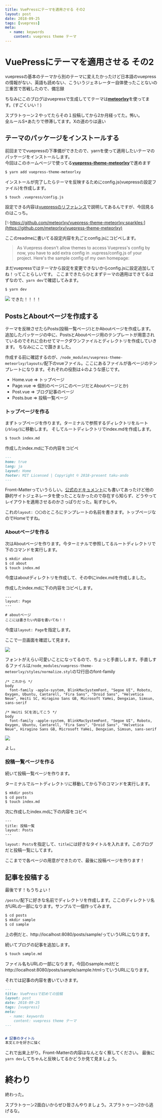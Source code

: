 ```yaml
---
title: VuePressにテーマを適用させる その2
layout: post
date: 2018-09-25
tags: [vuepress]
meta:
  - name: keywords
    content: vuepress theme テーマ
---
```


# VuePressにテーマを適用させる その2

vuepressの基本のテーマから別のテーマに変えたかったけど日本語のvuepressの情報がない、英語も読めない、こういうジェネレーター自体使ったことないの三重苦で苦戦したので、備忘録

ちなみにこのブログはvuepressで生成しててテーマは[**meteorlxy**](https://github.com/meteorlxy/vuepress-theme-meteorlxy)を使ってます。(すごくいい！)

スプラトゥーン２やってたらその１投稿してから2か月経ってた。怖い。  
全ルールS+あたりで停滞してます。Xの道のりは遠い

## テーマのパッケージをインストールする

前回まででvuepressの下準備ができたので、yarnを使って適用したいテーマのパッケージをインストールします。  
今回はこのホームページで使ってる[**vuepress-theme-meteorlxy**](https://github.com/meteorlxy/vuepress-theme-meteorlxy)で進めます

```bash
$ yarn add vuepress-theme-meteorlxy
```

インストールが完了したらテーマを反映するためにconfig.js(vuepressの設定ファイル)を作成します。

```bash
$ touch .vuepress/config.js
```

設定できる内容は[vuepressのリファレンス](https://vuepress.vuejs.org/config/#basic-config)で説明してあるんですが、今回見るのはこっち。  

[:sparkles:https://github.com/meteorlxy/vuepress-theme-meteorlxy:sparkles:](https://github.com/meteorlxy/vuepress-theme-meteorlxy)

ここのreadmeに書いてる設定内容を丸ごとconfig.jsにコピペします。

> As Vuepress doesn't allow themes to access Vuepress's config by now, you have to add extra config in .vupress/config.js of your project.
> Here's the sample config of my own homepage:

まだvuepressではテーマから設定を変更できないからconfig.jsに設定追加してね！ってことらしいです。
ここまできたらひとまずテーマの適用はできてるはずなので、`yarn dev`で確認してみます。

```bash
$ yarn dev
```

<img src="/assets/img/localhost_8082_.png">
できた！！！！


## PostsとAboutページを作成する

テーマを反映させたらPosts(投稿一覧ページ)とかAboutページを作成します。  
追加したパッケージの中に、PostsとAboutページ用のテンプレートが用意されているのでそれに合わせてマークダウンファイルとディレクトリを作成していきます。
ちなみにここで躓きました。

作成する前に確認するのが、`/node_modules/vuepress-theme-meteorlxy/layouts/`配下のvueファイル。ここにあるファイルが各ページのテンプレートになります。それぞれの役割は↓のような感じです。

+ Home.vue   =>   トップページ
+ Page.vue   =>   個別のページ(このページだとAboutページとか)
+ Post.vue   =>   ブログ記事のページ
+ Posts.bue  =>   投稿一覧ページ


### トップページを作る

まずトップページを作ります。ターミナルで参照するディレクトリをルート(`/blog/`)に移動します。
そしてルートディレクトリでindex.mdを作成します。

```bash
$ touch index.md
```

作成したindex.mdに下の内容をコピペ
```md
---
home: true
lang: ja
layout: Home
footer: MIT Licensed | Copyright © 2018-present taku-ando
---

```

Fromt-Matterっていうらしい。[公式のドキュメント](https://vuepress.vuejs.org/default-theme-config/#custom-page-class)にも書いてあったけど他の静的サイトジェネレータを使ったことなかったので存在すら知らず、どうやってレイアウトを適用させるのかさっぱりだった。恥ずかしや。

これの`layout: 〇〇`のところにテンプレートの名前を書きます。トップページなのでHomeですね。

### Aboutページを作る

次はAboutページを作ります。今ターミナルで参照してるルートディレクトリで下のコマンドを実行します。

```bash
$ mkdir about
$ cd about
$ touch index.md
```

今度はaboutディレクトリを作成して、その中にindex.mdを作成しました。

作成したindex.mdに下の内容をコピペします。

```
---
layout: Page
---

# aboutページ
ここには書きたい内容を書いてね！！
```

今度は`layout: Page`を指定します。

ここで一旦画面を確認して見ます。

<img src="/assets/img/localhost_8080_about_.png">

フォントがえらい可愛いことになってるので、ちょっと手直しします。手直しするファイルは`/node_modules/vuepress-theme-meteorlxy/styles/normalize.styl`の12行目のfont-family

```styl
/* これから */
body
  font-family -apple-system, BlinkMacSystemFont, "Segoe UI", Roboto, Oxygen, Ubuntu, Cantarell, "Fira Sans", "Droid Sans", "Helvetica Neue", Heiti SC, Hiragino Sans GB, Microsoft YaHei, Dengxian, Simsun, sans-serif

/* Heiti SCを消してこう */
body
  font-family -apple-system, BlinkMacSystemFont, "Segoe UI", Roboto, Oxygen, Ubuntu, Cantarell, "Fira Sans", "Droid Sans", "Helvetica Neue", Hiragino Sans GB, Microsoft YaHei, Dengxian, Simsun, sans-serif

```

<img src="/assets/img/screenshot_01.png">

よし。

### 投稿一覧ページを作る

続いて投稿一覧ページを作ります。

ターミナルでルートディレクトリに移動してから下のコマンドを実行します。

```bash
$ mkdir posts
$ cd posts
$ touch index.md
```

次に作成したindex.mdに下の内容をコピペ
```
---
title: 投稿一覧
layout: Posts
---
```

`layout: Posts`を指定して、`title`には好きなタイトルを入れます。このブログだと投稿一覧にしてます。

ここまでで各ページの用意ができたので、最後に投稿ページを作ります！


## 記事を投稿する

最後です！もうちょい！

`/posts/`配下に好きな名前でディレクトリを作成します。ここのディレクトリ名がURLの一部になります。サンプルで一個作ってみます。

```bash
$ cd posts
$ mkdir sample
$ cd sample
```
上の例だと、http://localhost:8080/posts/sample/っていうURLになります。

続いてブログの記事を追加します。
```bash
$ touch sample.md
```

ファイル名もURLの一部になります。今回のsample.mdだとhttp://localhost:8080/posts/sample/sample.htmlっていうURLになります。

それでは記事の内容を書いていきます。
```touch.md
---
title: VuePressで初めての投稿
layout: post
date: 2018-09-25
tags: [vuepress]
meta:
  - name: keywords
    content: vuepress theme テーマ
---


# 記事のタイトル
本文とかを好きに描く

```

これで出来上がり。Fromt-Matterの内容はなんとなく察してください。
最後に`yarn dev`してちゃんと反映してるかどうか見て見ましょう。

# 終わり
終わった。

スプラトゥーン2面白いからぜひ皆さんやりましょう。スプラトゥーン2から逃げるな。